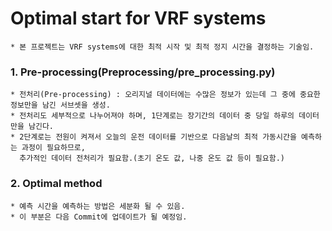 # Optimal start for VRF systems
    * 본 프로젝트는 VRF systems에 대한 최적 시작 및 최적 정지 시간을 결정하는 기술임.
    
### 1. Pre-processing(Preprocessing/pre_processing.py)
    * 전처리(Pre-processing) : 오리지널 데이터에는 수많은 정보가 있는데 그 중에 중요한 정보만을 남긴 서브셋을 생성.
    * 전처리도 세부적으로 나누어져야 하며, 1단계로는 장기간의 데이터 중 당일 하루의 데이터만을 남긴다.
    * 2단계로는 전원이 켜져서 오늘의 운전 데이터를 기반으로 다음날의 최적 가동시간을 예측하는 과정이 필요하므로, 
      추가적인 데이터 전처리가 필요함.(초기 온도 값, 나중 온도 값 등이 필요함.)

### 2. Optimal method
    * 예측 시간을 예측하는 방법은 세분화 될 수 있음.
    * 이 부분은 다음 Commit에 업데이트가 될 예정임.